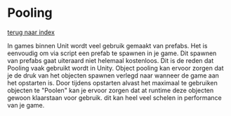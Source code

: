 # Pooling
[terug naar index](/Index.md)  

In games binnen Unit wordt veel gebruik gemaakt van prefabs. Het is eenvoudig om via script een prefab te spawnen in je game. Dit spawnen van prefabs gaat uiteraard niet helemaal kostenloos. 
Dit is de reden dat Pooling vaak gebruikt wordt in Unity. Object pooling kan ervoor zorgen dat je de druk van het objecten spawnen verlegd naar wanneer de game aan het opstarten is. 
Door tijdens opstarten alvast het maximaal te gebruiken objecten te "Poolen" kan je ervoor zorgen dat at runtime deze objecten gewoon klaarstaan voor gebruik. dit kan heel veel 
schelen in performance van je game.